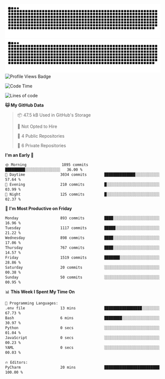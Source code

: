 <img src="https://github.com/nielsbaggerman/nielsbaggerman/blob/output/github-contribution-grid-snake.svg#gh-light-mode-only" alt="GitHub Snake Light">
<img src="https://github.com/nielsbaggerman/nielsbaggerman/blob/output/github-contribution-grid-snake-dark.svg#gh-dark-mode-only" alt="GitHub Snake Dark">
<img src="https://komarev.com/ghpvc/?username=nielsbaggerman&amp;label=Profile+Views" alt="Profile Views Badge" />

<!--START_SECTION:waka-->
![Code Time](http://img.shields.io/badge/Code%20Time-2%2C136%20hrs%203%20mins-blue)

![Lines of code](https://img.shields.io/badge/From%20Hello%20World%20I%27ve%20Written-7.6%20million%20lines%20of%20code-blue)

**🐱 My GitHub Data** 

> 📦 47.5 kB Used in GitHub's Storage 
 > 
> 🚫 Not Opted to Hire
 > 
> 📜 4 Public Repositories 
 > 
> 🔑 6 Private Repositories 
 > 
**I'm an Early 🐤** 

```text
🌞 Morning                1895 commits        █████████░░░░░░░░░░░░░░░░   36.00 % 
🌆 Daytime                3034 commits        ██████████████░░░░░░░░░░░   57.64 % 
🌃 Evening                210 commits         █░░░░░░░░░░░░░░░░░░░░░░░░   03.99 % 
🌙 Night                  125 commits         █░░░░░░░░░░░░░░░░░░░░░░░░   02.37 % 
```
📅 **I'm Most Productive on Friday** 

```text
Monday                   893 commits         ████░░░░░░░░░░░░░░░░░░░░░   16.96 % 
Tuesday                  1117 commits        █████░░░░░░░░░░░░░░░░░░░░   21.22 % 
Wednesday                898 commits         ████░░░░░░░░░░░░░░░░░░░░░   17.06 % 
Thursday                 767 commits         ████░░░░░░░░░░░░░░░░░░░░░   14.57 % 
Friday                   1519 commits        ███████░░░░░░░░░░░░░░░░░░   28.86 % 
Saturday                 20 commits          ░░░░░░░░░░░░░░░░░░░░░░░░░   00.38 % 
Sunday                   50 commits          ░░░░░░░░░░░░░░░░░░░░░░░░░   00.95 % 
```


📊 **This Week I Spent My Time On** 

```text
💬 Programming Languages: 
.env file                13 mins             █████████████████░░░░░░░░   67.73 % 
Bash                     6 mins              ████████░░░░░░░░░░░░░░░░░   30.97 % 
Python                   0 secs              ░░░░░░░░░░░░░░░░░░░░░░░░░   01.04 % 
JavaScript               0 secs              ░░░░░░░░░░░░░░░░░░░░░░░░░   00.23 % 
YAML                     0 secs              ░░░░░░░░░░░░░░░░░░░░░░░░░   00.03 % 

🔥 Editors: 
PyCharm                  20 mins             █████████████████████████   100.00 % 
```


<!--END_SECTION:waka-->
